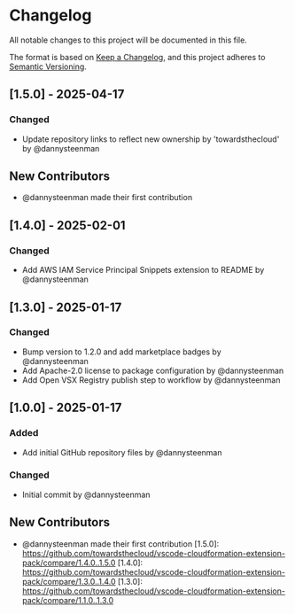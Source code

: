 # Changelog

All notable changes to this project will be documented in this file.

The format is based on [Keep a Changelog](https://keepachangelog.com/en/1.0.0/),
and this project adheres to [Semantic Versioning](https://semver.org/spec/v2.0.0.html).

## [1.5.0] - 2025-04-17

### Changed
- Update repository links to reflect new ownership by 'towardsthecloud' by @dannysteenman

## New Contributors
* @dannysteenman made their first contribution
## [1.4.0] - 2025-02-01

### Changed
- Add AWS IAM Service Principal Snippets extension to README by @dannysteenman

## [1.3.0] - 2025-01-17

### Changed
- Bump version to 1.2.0 and add marketplace badges by @dannysteenman
- Add Apache-2.0 license to package configuration by @dannysteenman
- Add Open VSX Registry publish step to workflow by @dannysteenman

## [1.0.0] - 2025-01-17

### Added
- Add initial GitHub repository files by @dannysteenman

### Changed
- Initial commit by @dannysteenman

## New Contributors
* @dannysteenman made their first contribution
[1.5.0]: https://github.com/towardsthecloud/vscode-cloudformation-extension-pack/compare/1.4.0..1.5.0
[1.4.0]: https://github.com/towardsthecloud/vscode-cloudformation-extension-pack/compare/1.3.0..1.4.0
[1.3.0]: https://github.com/towardsthecloud/vscode-cloudformation-extension-pack/compare/1.1.0..1.3.0

<!-- generated by git-cliff -->
